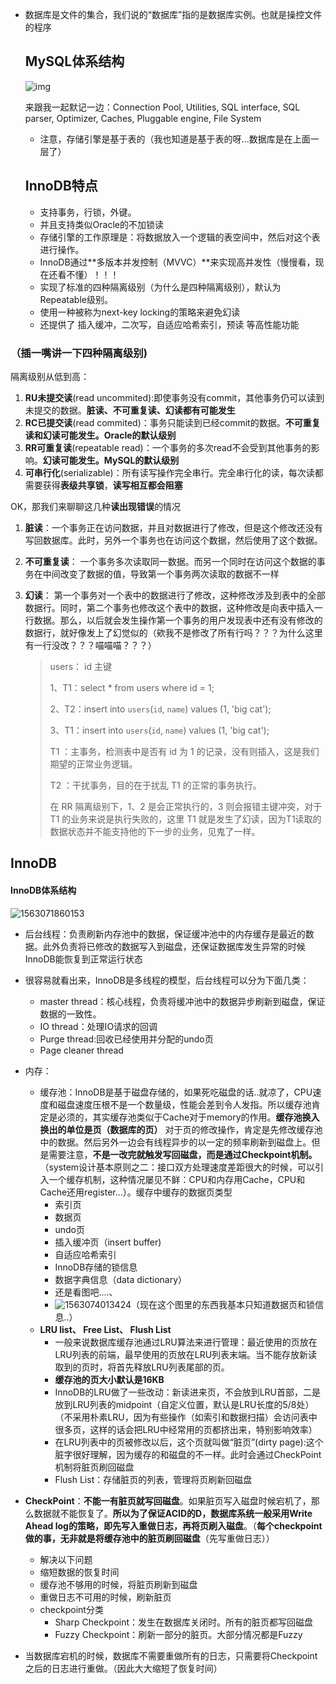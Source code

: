 

- 数据库是文件的集合，我们说的“数据库”指的是数据库实例。也就是操控文件的程序

  ## MySQL体系结构

  ![img](file:///C:\Users\10421\AppData\Roaming\Tencent\Users\1042153152\TIM\WinTemp\RichOle\5S0D60ZCY2OB9V8~51B8XVJ.png)

  来跟我一起默记一边：Connection Pool, Utilities, SQL interface, SQL parser, Optimizer, Caches, Pluggable engine, File System

  - 注意，存储引擎是基于表的（我也知道是基于表的呀...数据库是在上面一层了）

  ## InnoDB特点

  - 支持事务，行锁，外键。
  - 并且支持类似Oracle的不加锁读
  - 存储引擎的工作原理是：将数据放入一个逻辑的表空间中，然后对这个表进行操作。
  - InnoDB通过**多版本并发控制（MVVC）**来实现高并发性（慢慢看，现在还看不懂）！！！
  - 实现了标准的四种隔离级别（为什么是四种隔离级别），默认为Repeatable级别。
  - 使用一种被称为next-key locking的策略来避免幻读
  - 还提供了 插入缓冲，二次写，自适应哈希索引，预读    等高性能功能

### （插一嘴讲一下四种隔离级别)

隔离级别从低到高：

1. **RU未提交读**(read uncommited):即使事务没有commit，其他事务仍可以读到未提交的数据。**脏读、不可重复读、幻读都有可能发生**
2. **RC已提交读**(read commited)：事务只能读到已经commit的数据。**不可重复读和幻读可能发生。Oracle的默认级别**
3. **RR可重复读**(repeatable read)：一个事务的多次read不会受到其他事务的影响。**幻读可能发生。MySQL的默认级别**
4. **可串行化**(serializable)：所有读写操作完全串行。完全串行化的读，每次读都需要获得**表级共享锁**，**读写相互都会阻塞** 

OK，那我们来聊聊这几种**读出现错误**的情况

1. **脏读**：一个事务正在访问数据，并且对数据进行了修改，但是这个修改还没有写回数据库。此时，另外一个事务也在访问这个数据，然后使用了这个数据。

2. **不可重复读**： 一个事务多次读取同一数据。而另一个同时在访问这个数据的事务在中间改变了数据的值，导致第一个事务两次读取的数据不一样

3. **幻读**： 第一个事务对一个表中的数据进行了修改，这种修改涉及到表中的全部数据行。同时，第二个事务也修改这个表中的数据，这种修改是向表中插入一行数据。那么，以后就会发生操作第一个事务的用户发现表中还有没有修改的数据行，就好像发上了幻觉似的（欸我不是修改了所有行吗？？？为什么这里有一行没改？？？喵喵喵？？？）

   > users： id 主键
   >
   > 1、T1：select * from users where id = 1;
   >
   > 2、T2：insert into `users`(`id`, `name`) values (1, 'big cat');
   >
   > 3、T1：insert into `users`(`id`, `name`) values (1, 'big cat');
   >
   > 
   >
   > T1 ：主事务，检测表中是否有 id 为 1 的记录，没有则插入，这是我们期望的正常业务逻辑。
   >
   > T2 ：干扰事务，目的在于扰乱 T1 的正常的事务执行。
   >
   > 在 RR 隔离级别下，1、2 是会正常执行的，3 则会报错主键冲突，对于 T1 的业务来说是执行失败的，这里 T1 就是发生了幻读，因为T1读取的数据状态并不能支持他的下一步的业务，见鬼了一样。

   

## InnoDB

#### InnoDB体系结构

![1563071860153](C:\Users\10421\AppData\Roaming\Typora\typora-user-images\1563071860153.png)

- 后台线程：负责刷新内存池中的数据，保证缓冲池中的内存缓存是最近的数据。此外负责将已修改的数据写入到磁盘，还保证数据库发生异常的时候InnoDB能恢复到正常运行状态

- 很容易就看出来，InnoDB是多线程的模型，后台线程可以分为下面几类：
  - master thread：核心线程，负责将缓冲池中的数据异步刷新到磁盘，保证数据的一致性。
  - IO thread：处理IO请求的回调
  - Purge thread:回收已经使用并分配的undo页
  - Page cleaner thread
- 内存：
  - 缓存池：InnoDB是基于磁盘存储的，如果死吃磁盘的话..就凉了，CPU速度和磁盘速度压根不是一个数量级，性能会差到令人发指。所以缓存池肯定是必须的，其实缓存池类似于Cache对于memory的作用。**缓存池换入换出的单位是页（数据库的页）**
    	对于页的修改操作，肯定是先修改缓存池中的数据。然后另外一边会有线程异步的以一定的频率刷新到磁盘上。但是需要注意，**不是一改完就触发写回磁盘，而是通过Checkpoint机制。**（system设计基本原则之二：接口双方处理速度差距很大的时候，可以引入一个缓存机制，这种情况屡见不鲜：CPU和内存用Cache，CPU和Cache还用register...）。缓存中缓存的数据页类型
    - 索引页
    - 数据页
    - undo页
    - 插入缓冲页（insert buffer)
    - 自适应哈希索引
    - InnoDB存储的锁信息
    - 数据字典信息（data dictionary）
    - 还是看图吧....、
    - ![1563074013424](C:\Users\10421\AppData\Roaming\Typora\typora-user-images\1563074013424.png)（现在这个图里的东西我基本只知道数据页和锁信息..）
  - **LRU list、 Free List、 Flush List**
    - 一般来说数据库缓存池通过LRU算法来进行管理：最近使用的页放在LRU列表的前端，最早使用的页放在LRU列表末端。当不能存放新读取到的页时，将首先释放LRU列表尾部的页。
    - **缓存池的页大小默认是16KB**
    - InnoDB的LRU做了一些改动：新读进来页，不会放到LRU首部，二是放到LRU列表的midpoint（自定义位置，默认是LRU长度的5/8处）（不采用朴素LRU，因为有些操作（如索引和数据扫描）会访问表中很多页，这样的话会把LRU中经常用的页都挤出来，特别影响效率）
    - 在LRU列表中的页被修改以后，这个页就叫做“脏页”(dirty page):这个脏字很好理解，因为缓存的和磁盘的不一样。此时会通过CheckPoint机制将脏页刷回磁盘
    - Flush List：存储脏页的列表，管理将页刷新回磁盘
- **CheckPoint**：**不能一有脏页就写回磁盘**。如果脏页写入磁盘时候宕机了，那么数据就不能恢复了。**所以为了保证ACID的D，数据库系统一般采用Write Ahead log的策略，即先写入重做日志，再将页刷入磁盘**。（**每个checkpoint做的事，无非就是将缓存池中的脏页刷回磁盘**（先写重做日志））
  - 解决以下问题
  - 缩短数据的恢复时间
  - 缓存池不够用的时候，将脏页刷新到磁盘
  - 重做日志不可用的时候，刷新脏页
  - checkpoint分类
    - Sharp Checkpoint：发生在数据库关闭时。所有的脏页都写回磁盘
    - Fuzzy Checkpoint：刷新一部分的脏页。大部分情况都是Fuzzy
- 当数据库宕机的时候，数据库不需要重做所有的日志，只需要将Checkpoint之后的日志进行重做。（因此大大缩短了恢复时间）